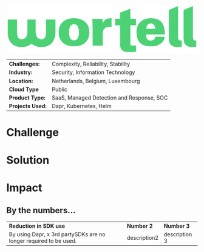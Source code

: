 ![Wortell Logo](images/wortell-logo.png)

|||
|-----|-----|
|**Challenges:**|Complexity, Reliability, Stability|
|**Industry:**|Security, Information Technology|
|**Location:**|Netherlands, Belgium, Luxembourg|
|**Cloud Type**|Public|
|**Product Type:**|SaaS, Managed Detection and Response, SOC|
|**Projects Used:**|Dapr, Kubernetes, Helm|

# Challenge

# Solution

# Impact

## By the numbers...

||||
|-|-|-|
**Reduction in SDK use**|**Number 2**|**Number 3**|
By using Dapr, x 3rd partySDKs are no longer required to be used.|description2 |description 3|